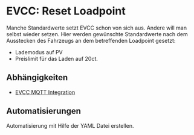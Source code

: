 # EVCC: Reset Loadpoint

Manche Standardwerte setzt EVCC schon von sich aus. Andere will man selbst wieder setzen. Hier werden gewünschte Standardwerte nach dem Ausstecken des Fahrzeugs an dem betreffenden Loadpoint gesetzt:

- Lademodus auf PV
- Preislimit für das Laden auf 20ct.

## Abhängigkeiten

- [EVCC MQTT Integration](../../../installation/evcc-mqtt-integration/)

## Automatisierungen

Automatisierung mit Hilfe der YAML Datei erstellen.